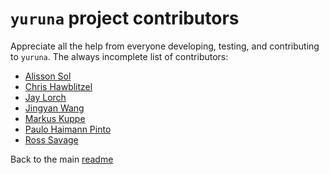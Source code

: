# `yuruna` project contributors

Appreciate all the help from everyone developing, testing, and contributing to `yuruna`. The always incomplete list of contributors:

- [Alisson Sol](https://github.com/alissonsol)
- [Chris Hawblitzel](https://github.com/Chris-Hawblitzel)
- [Jay Lorch](https://github.com/jaylorch)
- [Jingyan Wang](https://github.com/jingyanwangms)
- [Markus Kuppe](https://github.com/lemmy)
- [Paulo Haimann Pinto](https://github.com/PSergioHP)
- [Ross Savage](https://github.com/Ross-GH)

Back to the main [readme](../README.md)
